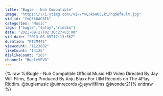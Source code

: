 ```yaml
---
title: "Bugle - Nuh Compatible"
image: "https:\/\/i.ytimg.com\/vi\/YvQ3k6AO3Ek\/hqdefault.jpg"
vid_id: "YvQ3k6AO3Ek"
categories: "Music"
tags: ["bugle","4play","riddim"]
date: "2021-09-27T02:30:27+03:00"
vid_date: "2013-06-05T17:13:56Z"
duration: "PT3M44S"
viewcount: "1123802"
likeCount: "14125"
dislikeCount: "265"
channel: "BugleVEVO"
---
```

{% raw %}Bugle - Nuh Compatible Official Music HD Video Directed By Jay Will Films, Song Produced By Anju Blaxx For UIM Records on The 4Play Riddim. @buglemusic @uimrecords @jaywillfilms @jwonder21{% endraw %}
